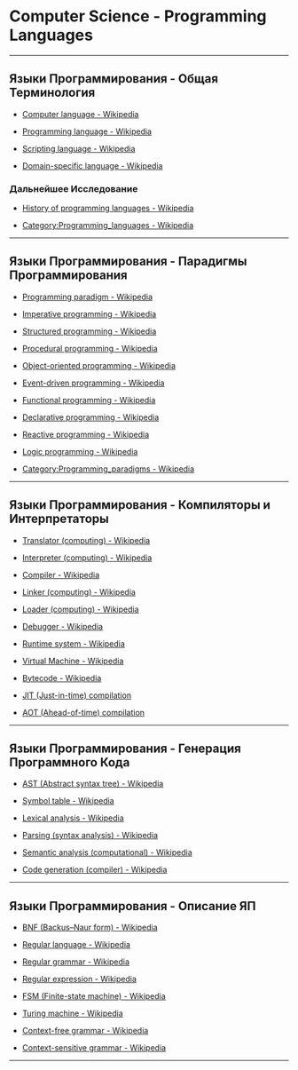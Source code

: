 # Computer Science - Programming Languages

---

## Языки Программирования - Общая Терминология

* [Computer language - Wikipedia](https://en.wikipedia.org/wiki/Computer_language)

* [Programming language - Wikipedia](https://en.wikipedia.org/wiki/Programming_language)

* [Scripting language - Wikipedia](https://en.wikipedia.org/wiki/Scripting_language)

* [Domain-specific language - Wikipedia](https://en.wikipedia.org/wiki/Domain-specific_language)

### Дальнейшее Исследование

* [History of programming languages - Wikipedia](https://en.wikipedia.org/wiki/History_of_programming_languages)

* [Category:Programming_languages - Wikipedia](https://en.wikipedia.org/wiki/Category:Programming_languages)

---

## Языки Программирования - Парадигмы Программирования

* [Programming paradigm - Wikipedia](https://en.wikipedia.org/wiki/Programming_paradigm)

* [Imperative programming - Wikipedia](https://en.wikipedia.org/wiki/Imperative_programming)

* [Structured programming - Wikipedia](https://en.wikipedia.org/wiki/Structured_programming)

* [Procedural programming - Wikipedia](https://en.wikipedia.org/wiki/Procedural_programming)

* [Object-oriented programming - Wikipedia](https://en.wikipedia.org/wiki/Object-oriented_programming)

* [Event-driven programming - Wikipedia](https://en.wikipedia.org/wiki/Event-driven_programming)

* [Functional programming - Wikipedia](https://en.wikipedia.org/wiki/Functional_programming)

* [Declarative programming - Wikipedia](https://en.wikipedia.org/wiki/Declarative_programming)

* [Reactive programming - Wikipedia](https://en.wikipedia.org/wiki/Reactive_programming)

* [Logic programming - Wikipedia](https://en.wikipedia.org/wiki/Logic_programming)

* [Category:Programming_paradigms - Wikipedia](https://en.wikipedia.org/wiki/Category:Programming_paradigms)

---

## Языки Программирования - Компиляторы и Интерпретаторы

* [Translator (computing) - Wikipedia](https://en.wikipedia.org/wiki/Translator_(computing))

* [Interpreter (computing) - Wikipedia](https://en.wikipedia.org/wiki/Interpreter_(computing))

* [Compiler - Wikipedia](https://en.wikipedia.org/wiki/Compiler)

* [Linker (computing) - Wikipedia](https://en.wikipedia.org/wiki/Linker_(computing))

* [Loader (computing) - Wikipedia](https://en.wikipedia.org/wiki/Loader_(computing))

* [Debugger - Wikipedia](https://en.wikipedia.org/wiki/Debugger)

* [Runtime system - Wikipedia](https://en.wikipedia.org/wiki/Runtime_system)

* [Virtual Machine - Wikipedia](https://en.wikipedia.org/wiki/Virtual_machine)

* [Bytecode - Wikipedia](https://en.wikipedia.org/wiki/Bytecode)

* [JIT (Just-in-time) compilation](https://en.wikipedia.org/wiki/Just-in-time_compilation)

* [AOT (Ahead-of-time) compilation](https://en.wikipedia.org/wiki/Ahead-of-time_compilation)

---

## Языки Программирования - Генерация Программного Кода

* [AST (Abstract syntax tree) - Wikipedia](https://en.wikipedia.org/wiki/Abstract_syntax_tree)

* [Symbol table - Wikipedia](https://en.wikipedia.org/wiki/Symbol_table)

* [Lexical analysis - Wikipedia](https://en.wikipedia.org/wiki/Lexical_analysis)

* [Parsing (syntax analysis) - Wikipedia](https://en.wikipedia.org/wiki/Parsing)

* [Semantic analysis (computational) - Wikipedia](https://en.wikipedia.org/wiki/Semantic_analysis_(computational))

* [Code generation (compiler) - Wikipedia](https://en.wikipedia.org/wiki/Code_generation_(compiler))

---

## Языки Программирования - Описание ЯП

* [BNF (Backus–Naur form) - Wikipedia](https://en.wikipedia.org/wiki/Backus%E2%80%93Naur_form)

* [Regular language - Wikipedia](https://en.wikipedia.org/wiki/Regular_language)

* [Regular grammar - Wikipedia](https://en.wikipedia.org/wiki/Regular_grammar)

* [Regular expression - Wikipedia](https://en.wikipedia.org/wiki/Regular_expression)

* [FSM (Finite-state machine) - Wikipedia](https://en.wikipedia.org/wiki/Finite-state_machine)

* [Turing machine - Wikipedia](https://en.wikipedia.org/wiki/Turing_machine)

* [Context-free grammar - Wikipedia](https://en.wikipedia.org/wiki/Context-free_grammar)

* [Context-sensitive grammar - Wikipedia](https://en.wikipedia.org/wiki/Context-sensitive_grammar)

---
